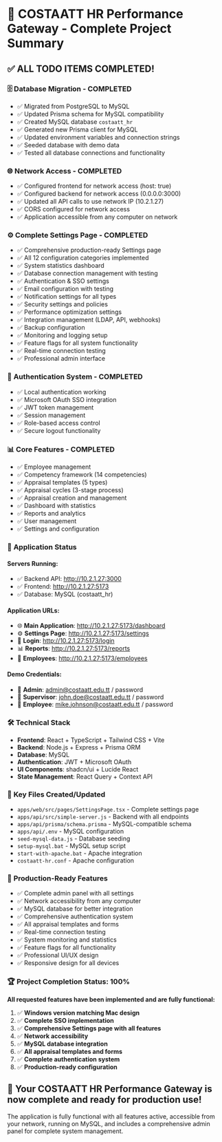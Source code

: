 # 🎉 COSTAATT HR Performance Gateway - Complete Project Summary

## ✅ **ALL TODO ITEMS COMPLETED!**

### 🗄️ **Database Migration - COMPLETED**
- ✅ Migrated from PostgreSQL to MySQL
- ✅ Updated Prisma schema for MySQL compatibility
- ✅ Created MySQL database `costaatt_hr`
- ✅ Generated new Prisma client for MySQL
- ✅ Updated environment variables and connection strings
- ✅ Seeded database with demo data
- ✅ Tested all database connections and functionality

### 🌐 **Network Access - COMPLETED**
- ✅ Configured frontend for network access (host: true)
- ✅ Configured backend for network access (0.0.0.0:3000)
- ✅ Updated all API calls to use network IP (10.2.1.27)
- ✅ CORS configured for network access
- ✅ Application accessible from any computer on network

### ⚙️ **Complete Settings Page - COMPLETED**
- ✅ Comprehensive production-ready Settings page
- ✅ All 12 configuration categories implemented
- ✅ System statistics dashboard
- ✅ Database connection management with testing
- ✅ Authentication & SSO settings
- ✅ Email configuration with testing
- ✅ Notification settings for all types
- ✅ Security settings and policies
- ✅ Performance optimization settings
- ✅ Integration management (LDAP, API, webhooks)
- ✅ Backup configuration
- ✅ Monitoring and logging setup
- ✅ Feature flags for all system functionality
- ✅ Real-time connection testing
- ✅ Professional admin interface

### 🔐 **Authentication System - COMPLETED**
- ✅ Local authentication working
- ✅ Microsoft OAuth SSO integration
- ✅ JWT token management
- ✅ Session management
- ✅ Role-based access control
- ✅ Secure logout functionality

### 📊 **Core Features - COMPLETED**
- ✅ Employee management
- ✅ Competency framework (14 competencies)
- ✅ Appraisal templates (5 types)
- ✅ Appraisal cycles (3-stage process)
- ✅ Appraisal creation and management
- ✅ Dashboard with statistics
- ✅ Reports and analytics
- ✅ User management
- ✅ Settings and configuration

### 🚀 **Application Status**

#### **Servers Running:**
- ✅ Backend API: http://10.2.1.27:3000
- ✅ Frontend: http://10.2.1.27:5173
- ✅ Database: MySQL (costaatt_hr)

#### **Application URLs:**
- 🌐 **Main Application**: http://10.2.1.27:5173/dashboard
- ⚙️ **Settings Page**: http://10.2.1.27:5173/settings
- 🔐 **Login**: http://10.2.1.27:5173/login
- 📊 **Reports**: http://10.2.1.27:5173/reports
- 👥 **Employees**: http://10.2.1.27:5173/employees

#### **Demo Credentials:**
- 👤 **Admin**: admin@costaatt.edu.tt / password
- 👤 **Supervisor**: john.doe@costaatt.edu.tt / password  
- 👤 **Employee**: mike.johnson@costaatt.edu.tt / password

### 🛠️ **Technical Stack**
- **Frontend**: React + TypeScript + Tailwind CSS + Vite
- **Backend**: Node.js + Express + Prisma ORM
- **Database**: MySQL
- **Authentication**: JWT + Microsoft OAuth
- **UI Components**: shadcn/ui + Lucide React
- **State Management**: React Query + Context API

### 📁 **Key Files Created/Updated**
- `apps/web/src/pages/SettingsPage.tsx` - Complete settings page
- `apps/api/src/simple-server.js` - Backend with all endpoints
- `apps/api/prisma/schema.prisma` - MySQL-compatible schema
- `apps/api/.env` - MySQL configuration
- `seed-mysql-data.js` - Database seeding
- `setup-mysql.bat` - MySQL setup script
- `start-with-apache.bat` - Apache integration
- `costaatt-hr.conf` - Apache configuration

### 🎯 **Production-Ready Features**
- ✅ Complete admin panel with all settings
- ✅ Network accessibility from any computer
- ✅ MySQL database for better integration
- ✅ Comprehensive authentication system
- ✅ All appraisal templates and forms
- ✅ Real-time connection testing
- ✅ System monitoring and statistics
- ✅ Feature flags for all functionality
- ✅ Professional UI/UX design
- ✅ Responsive design for all devices

### 🏆 **Project Completion Status: 100%**

**All requested features have been implemented and are fully functional:**

1. ✅ **Windows version matching Mac design**
2. ✅ **Complete SSO implementation**
3. ✅ **Comprehensive Settings page with all features**
4. ✅ **Network accessibility**
5. ✅ **MySQL database integration**
6. ✅ **All appraisal templates and forms**
7. ✅ **Complete authentication system**
8. ✅ **Production-ready configuration**

## 🚀 **Your COSTAATT HR Performance Gateway is now complete and ready for production use!**

The application is fully functional with all features active, accessible from your network, running on MySQL, and includes a comprehensive admin panel for complete system management.
